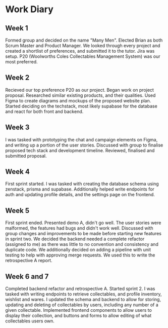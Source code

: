 # Work Diary

## Week 1

Formed group and decided on the name "Many Men". Elected Brian as both Scrum Master and Product Manager. We looked through every project and created a shortlist of preferences, and submitted it to the tutor. Jira was setup. P20 (Woolworths Coles Collectables Management System) was our most preferred.

## Week 2
Recieved our top preference P20 as our project. Began work on project proposal. Researched similar existing products, and their qualities. Used Figma to create diagrams and mockups of the proposed website plan. Started deciding on the techstack, most likely supabase for the database and react for both front and backend.

## Week 3
I was tasked with prototyping the chat and campaign elements on Figma, and writing up a portion of the user stories. Discussed with group to finalise proposed tech stack and development timeline. Reviewed, finalised and submitted proposal.

## Week 4
First sprint started. I was tasked with creating the database schema using zenstack, prisma and supabase. Additionally helped write endpoints for auth and updating profile details, and the settings page on the frontend.

## Week 5
First sprint ended. Presented demo A, didn't go well. The user stories were malformed, the features had bugs and didn't work well. Discussed with group changes and improvements to be made before starting new features in sprint two. We decided the backend needed a complete refactor (assigned to me) as there was little to no convention and consistency and duplicate code. We additionally decided on adding a pipeline with unit testing to help with approving merge requests. We used this to write the retrospective A report.

## Week 6 and 7
Completed backend refactor and retrospective A. Started sprint 2. I was tasked with writing endpoints to retrieve collectables, and profile inventory, wishlist and wares. I updated the schema and backend to allow for storing, updating and deleting of collectables by users, including any number of a given collectable. Implemented frontend components to allow users to display their collection, and buttons and forms to allow editing of what collectables users own.

